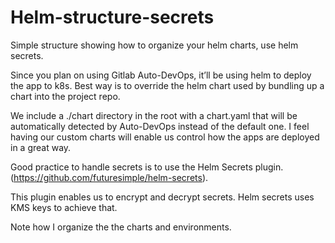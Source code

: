 # Helm-structure-secrets
Simple structure showing how to organize your helm charts, use helm secrets. 

Since you plan on using Gitlab Auto-DevOps, it’ll be using helm to deploy the app to k8s. Best way is to override the helm chart used by bundling up a chart into the project repo. 

We include a ./chart directory in the root with a chart.yaml that will be automatically detected by Auto-DevOps instead of the default one. I feel having our custom charts will enable us control how the apps are deployed in a great way.  

Good practice to handle secrets is to use the Helm Secrets plugin. (https://github.com/futuresimple/helm-secrets).

This plugin enables us to encrypt and decrypt secrets. Helm secrets uses KMS keys to achieve that.

Note how I organize the the charts and environments. 
